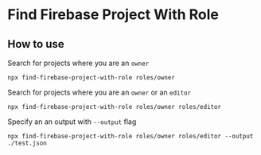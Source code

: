 # Find Firebase Project With Role

## How to use

Search for projects where you are an `owner`

```
npx find-firebase-project-with-role roles/owner
```

Search for projects where you are an `owner` or an `editor`

```
npx find-firebase-project-with-role roles/owner roles/editor
```

Specify an an output with `--output` flag

```
npx find-firebase-project-with-role roles/owner roles/editor --output ./test.json
```
